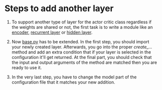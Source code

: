 # Steps to add another layer

1. To support another type of layer for the actor critic class regardless if the weights are shared or not, the first task is to write a module like an [encoder](../neroRL/trainers/PPO/models/encoder.py), [recurrent layer](../neroRL/trainers/PPO/models/recurrent.py) or [hidden layer](../neroRL/trainers/PPO/models/hidden_layer.py).

2. Now [base.py](../neroRL/trainers/PPO/models/base.py) has to be extended. In the first step, you should import your newly created layer. Afterwards, you go into the proper *create_...* method and add an extra condition that if your layer is selected in the configuration it'll get returned. At the final part, you should check that the input and output arguments of the method are matched then you are ready to use it.

3. In the very last step, you have to change the model part of the configuration file that it matches your new addition.
